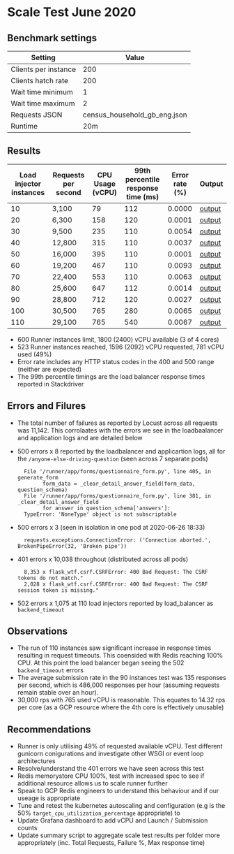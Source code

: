 # Scale Test June 2020

## Benchmark settings

| Setting | Value |
| --- | ---| 
| Clients per instance | 200 |
| Clients hatch rate   | 200 |
| Wait time minimum | 1 |
| Wait time maximum | 2 |
| Requests JSON | census_household_gb_eng.json |
| Runtime | 20m |

## Results

| Load injector instances | Requests per second | CPU Usage (vCPU) | 99th percentile response time (ms) | Error rate (%) | Output |
| --- | --- | --- | --- | --- | --- |
| 10 |3,100|79|112|0.0000|[output](https://console.cloud.google.com/storage/browser/eq-stress-test-load-injectors-benchmark-outputs/stress-test/2020-06-26T13:48:28)|
| 20 |6,300|158|120|0.0001 |[output](https://console.cloud.google.com/storage/browser/eq-stress-test-load-injectors-benchmark-outputs/stress-test/2020-06-26T14:10:41)|
| 30 |9,500|235|110|0.0054|[output](https://console.cloud.google.com/storage/browser/eq-stress-test-load-injectors-benchmark-outputs/stress-test/2020-06-26T14:32:50)|
| 40 |12,800|315|110|0.0037|[output](https://console.cloud.google.com/storage/browser/eq-stress-test-load-injectors-benchmark-outputs/stress-test/2020-06-26T14:55:14)|
| 50 |16,000|395|110|0.0001|[output](https://console.cloud.google.com/storage/browser/eq-stress-test-load-injectors-benchmark-outputs/stress-test/2020-06-26T15:17:18)|
| 60 |19,200|467|110|0.0093|[output](https://console.cloud.google.com/storage/browser/eq-stress-test-load-injectors-benchmark-outputs/stress-test/2020-06-26T15:40:10)|
| 70 |22,400|553|110|0.0063|[output](https://console.cloud.google.com/storage/browser/eq-stress-test-load-injectors-benchmark-outputs/stress-test/2020-06-26T16:02:20)|
| 80 |25,600|647|112 |0.0014|[output](https://console.cloud.google.com/storage/browser/eq-stress-test-load-injectors-benchmark-outputs/stress-test/2020-06-26T16:24:29)|
| 90 |28,800|712|120|0.0027|[output](https://console.cloud.google.com/storage/browser/eq-stress-test-load-injectors-benchmark-outputs/stress-test/2020-06-26T16:47:18)|
| 100 |30,500|765|280|0.0065|[output](https://console.cloud.google.com/storage/browser/eq-stress-test-load-injectors-benchmark-outputs/stress-test/2020-06-26T17:09:28)|
| 110 |29,100|765|540|0.0067|[output](https://console.cloud.google.com/storage/browser/eq-stress-test-load-injectors-benchmark-outputs/stress-test/2020-06-26T17:31:39)|

- 600 Runner instances limit, 1800 (2400) vCPU available (3 of 4 cores)
- 523 Runner instances reached, 1596 (2092) vCPU requested, 781 vCPU used (49%)
- Error rate includes any HTTP status codes in the 400 and 500 range (neither are expected)
- The 99th percentile timings are the load balancer response times reported in Stackdriver

## Errors and Filures

- The total number of failures as reported by Locust across all requests was 11,142. This corrolaates with the errors we see in the loadbaalancer and application logs and are detailed below
- 500 errors x 8 reported by the loadbalancer and applicartion logs, all for the `/anyone-else-driving-question` (seen across 7 separate pods)
        
        File '/runner/app/forms/questionnaire_form.py', line 405, in generate_form
              form_data = _clear_detail_answer_field(form_data, question_schema)
        File '/runner/app/forms/questionnaire_form.py', line 381, in _clear_detail_answer_field
              for answer in question_schema['answers']:
        TypeError: 'NoneType' object is not subscriptable

- 500 errors x 3 (seen in isolation in one pod at 2020-06-26 18:33)
            
        requests.exceptions.ConnectionError: ('Connection aborted.', BrokenPipeError(32, 'Broken pipe'))
             
- 401 errors x 10,038 throughout (distributed across all pods)
        
        8,353 x flask_wtf.csrf.CSRFError: 400 Bad Request: The CSRF tokens do not match."
        2,028 x flask_wtf.csrf.CSRFError: 400 Bad Request: The CSRF session token is missing."

- 502 errors x 1,075 at 110 load injectors reported by load_balancer as `backend_timeout`

## Observations

- The run of 110 instances saw significant increase in response times resulting in request timeouts. This coensided with Redis reaching 100% CPU. At this point the load balancer began seeing the 502 `backend_timeout` errors 
- The average submission rate in the 90 instances test was 135 responses per second, which is 486,000 responses per hour (assuming requests remain stable over an hour).
- 30,000 rps with 765 used vCPU is reasonable. This equates to 14.32 rps per core (as a GCP resource where the 4th core is effectively unusable) 

## Recommendations

- Runner is only utilising 49% of requested available vCPU. Test different gunicorn conigurations and investigate other WSGI or event loop architectures
- Resolve/understand the 401 errors we have seen across this test
- Redis memorystore CPU 100%, test with increased spec to see if additional resource allows us to scale runner further
- Speak to GCP Redis engineers to understand this behaviour and if our useage is appropriate
- Tune and retest the kubernetes autoscaling and configuration (e.g is the 50% `target_cpu_utilization_percentage` appropriate) to 
- Update Grafana dashboard to add vCPU and Launch / Submission counts
- Update summary script to aggregate scale test results per folder more appropriately (inc. Total Requests, Failure %, Max response time)
